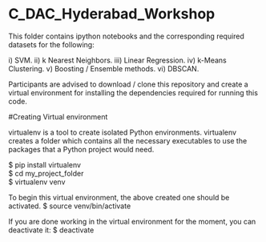 # C_DAC_Hyderabad_Workshop

This folder contains ipython notebooks and the corresponding required datasets for the following:

i) SVM. 
ii) k Nearest Neighbors.
iii) Linear Regression.
iv) k-Means Clustering.
v) Boosting / Ensemble methods.
vi) DBSCAN.

Participants are advised to download / clone this repository and create a virtual environment for installing the dependencies required for running this code.

#Creating Virtual environment

virtualenv is a tool to create isolated Python environments. virtualenv creates a folder which contains all the necessary executables to use the packages that a Python project would need.

$ pip install virtualenv <br />
$ cd my_project_folder <br />
$ virtualenv venv <br />

To begin this virtual environment, the above created one should be activated.
$ source venv/bin/activate <br />

If you are done working in the virtual environment for the moment, you can deactivate it:
$ deactivate <br />
